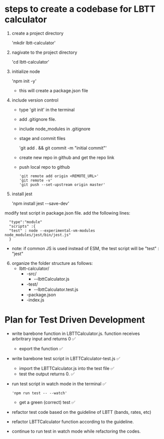 # steps to create a codebase for LBTT calculator

1.  create a project directory

    'mkdir lbtt-calculator'

2.  nagivate to the project directory

    'cd lbtt-calculator'

3.  initialize node

    'npm init -y'

    - this will create a package.json file

4.  include version control

    - type 'git init' in the terminal
    - add .gitignore file.
    - include node_modules in .gitignore
    - stage and commit files

      'git add . && git commit -m "initial commit"'

    - create new repo in github and get the repo link
    - push local repo to github

          'git remote add origin <REMOTE_URL>'
          'git remote -v'
          'git push --set-upstream origin master'

5.  install jest

    'npm install jest --save-dev'

modify test script in package.json file. add the following lines:

      "type":"module"
      "scripts" :{
      "test" : node --experimental-vm-modules node_modules/jest/bin/jest.js"
      }

- note: if common JS is used instead of ESM, the test script will be "test" : "jest"

6.  organize the folder structure as follows:
    - lbtt-calculator/
      - -src/
        - --lbttCalculator.js
      - -test/
        - --lbttCalculator.test.js
      - -package.json
      - -index.js

# Plan for Test Driven Development

- write barebone function in LBTTCalculator.js. function receives arbritrary input and returns 0 ✅
  - export the function ✅
- write barebone test script in LBTTCalculator-test.js ✅
  - import the LBTTCalculator.js into the test file ✅
  - test the output returns 0. ✅
- run test script in watch mode in the terminal ✅

      'npm run test -- --watch'

  - get a green (correct) test ✅

- refactor test code based on the guideline of LBTT (bands, rates, etc)
- refactor LBTTCalculator function according to the guideline.
- continue to run test in watch mode while refactoring the codes.
